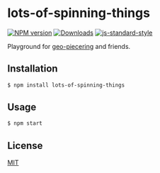 # lots-of-spinning-things
[![NPM version][npm-image]][npm-url]
[![Downloads][downloads-image]][downloads-url]
[![js-standard-style][standard-image]][standard-url]

Playground for [geo-piecering](https://github.com/MikkoH/geo-piecering)
and friends.

## Installation
```sh
$ npm install lots-of-spinning-things
```

## Usage
```sh
$ npm start
```

## License
[MIT](https://tldrlegal.com/license/mit-license)

[npm-image]: https://img.shields.io/npm/v/lots-of-spinning-things.svg?style=flat-square
[npm-url]: https://npmjs.org/package/lots-of-spinning-things
[downloads-image]: http://img.shields.io/npm/dm/lots-of-spinning-things.svg?style=flat-square
[downloads-url]: https://npmjs.org/package/lots-of-spinning-things
[standard-image]: https://img.shields.io/badge/code%20style-standard-brightgreen.svg?style=flat-square
[standard-url]: https://github.com/feross/standard
